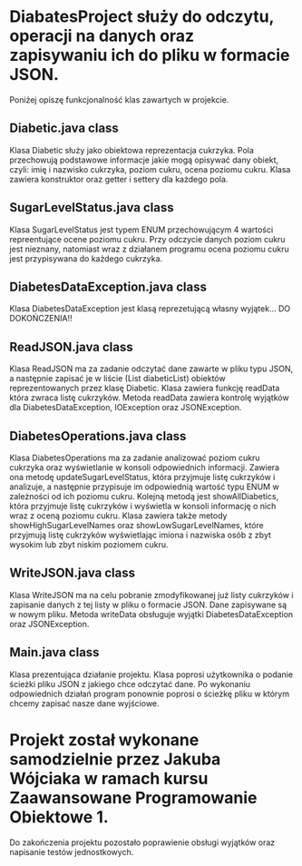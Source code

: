 # DiabatesProject służy do odczytu, operacji na danych oraz zapisywaniu ich do pliku w formacie JSON.
Poniżej opiszę funkcjonalność klas zawartych w projekcie.
## Diabetic.java class
Klasa Diabetic służy jako obiektowa reprezentacja cukrzyka. 
Pola przechowują podstawowe informacje jakie mogą opisywać dany obiekt, czyli:
imię i nazwisko cukrzyka,
poziom cukru,
ocena poziomu cukru.
Klasa zawiera konstruktor oraz getter i settery dla każdego pola.
## SugarLevelStatus.java class
Klasa SugarLevelStatus jest typem ENUM przechowującym 4 wartości repreentujące ocene poziomu cukru.
Przy odczycie danych poziom cukru jest nieznany,
natomiast wraz z działanem programu ocena poziomu cukru jest przypisywana do każdego cukrzyka.
## DiabetesDataException.java class
Klasa DiabetesDataException jest klasą reprezetującą własny wyjątek... DO DOKOŃCZENIA!!
## ReadJSON.java class
Klasa ReadJSON ma za zadanie odczytać dane zawarte w pliku typu JSON,
a następnie zapisać je w liście (List<Diabetic> diabeticList) obiektów reprezentowanych przez klasę Diabetic.
Klasa zawiera funkcję readData która zwraca listę cukrzyków.
Metoda readData zawiera kontrolę wyjątków dla DiabetesDataException, IOException oraz JSONException.
## DiabetesOperations.java class
Klasa DiabetesOperations ma za zadanie analizować poziom cukru cukrzyka oraz wyświetlanie w konsoli odpowiednich informacji.
Zawiera ona metodę updateSugarLevelStatus, która przyjmuje listę cukrzyków i analizuje,
a następnie przypisuje im odpowiednią wartość typu ENUM w zależności od ich poziomu cukru.
Kolejną metodą jest showAllDiabetics, która przyjmuje listę cukrzyków i wyświetla w konsoli informację o nich wraz z oceną poziomu cukru.
Klasa zawiera także metody showHighSugarLevelNames oraz showLowSugarLevelNames,
które przyjmują listę cukrzyków wyświetlając imiona i nazwiska osób z zbyt wysokim lub zbyt niskim poziomem cukru.
## WriteJSON.java class
Klasa WriteJSON ma na celu pobranie zmodyfikowanej już listy cukrzyków i zapisanie danych z tej listy w pliku o formacie JSON.
Dane zapisywane są w nowym pliku. 
Metoda writeData obsługuje wyjątki DiabetesDataException oraz JSONException.
## Main.java class
Klasa prezentująca działanie projektu. Klasa poprosi użytkownika o podanie ścieżki pliku JSON z jakiego chce odczytać dane.
Po wykonaniu odpowiednich działań program ponownie poprosi o ścieżkę pliku w którym chcemy zapisać nasze dane wyjściowe.
# Projekt został wykonane samodzielnie przez Jakuba Wójciaka w ramach kursu Zaawansowane Programowanie Obiektowe 1.
Do zakończenia projektu pozostało poprawienie obsługi wyjątków oraz napisanie testów jednostkowych.
